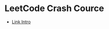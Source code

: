 # LeetCode Crash Cource

- [Link Intro](https://leetcode.com/explore/interview/card/leetcodes-interview-crash-course-data-structures-and-algorithms)

